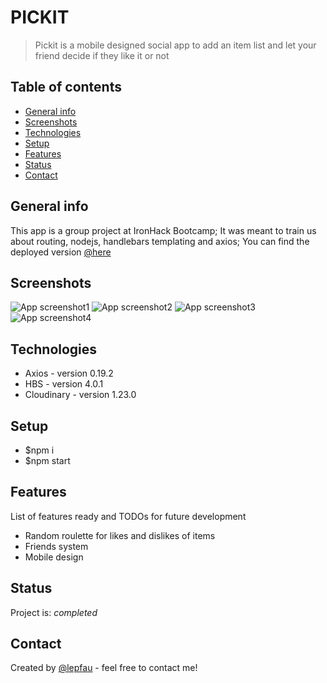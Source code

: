 # PICKIT

> Pickit is a mobile designed social app to add an item list and let your friend decide if they like it or not

## Table of contents

- [General info](#general-info)
- [Screenshots](#screenshots)
- [Technologies](#technologies)
- [Setup](#setup)
- [Features](#features)
- [Status](#status)
- [Contact](#contact)

## General info

This app is a group project at IronHack Bootcamp;
It was meant to train us about routing, nodejs, handlebars templating and axios;
You can find the deployed version [@here](https://pickitapp.herokuapp.com/)

## Screenshots

![App screenshot1](./public/pickit1.png)
![App screenshot2](./public/pickit2.png)
![App screenshot3](./public/pickit3.png)
![App screenshot4](./public/pikcit4.png)
## Technologies

- Axios - version 0.19.2
- HBS - version 4.0.1
- Cloudinary - version 1.23.0

## Setup

- $npm i
- $npm start

## Features

List of features ready and TODOs for future development

- Random roulette for likes and dislikes of items
- Friends system
- Mobile design

## Status

Project is: _completed_

## Contact

Created by [@lepfau](https://www.github.com/lepfau) - feel free to contact me!
